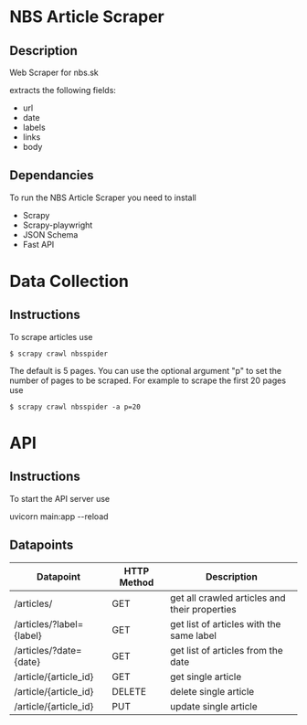 # NBS Article Scraper
## Description
Web Scraper for nbs.sk

extracts the following fields:
- url
- date
- labels
- links
- body

## Dependancies
To run the NBS Article Scraper you need to install
- Scrapy
- Scrapy-playwright
- JSON Schema
- Fast API

# Data Collection
## Instructions
To scrape articles use
```
$ scrapy crawl nbsspider
```
The default is 5 pages.
You can use the optional argument "p" to set the number of pages to be scraped.
For example to scrape the first 20 pages use
```
$ scrapy crawl nbsspider -a p=20
```
# API
## Instructions
To start the API server use

uvicorn main:app --reload

## Datapoints

| Datapoint                | HTTP Method | Description                                   |
| ------------------------ | ----------- | --------------------------------------------- |
| /articles/               | GET         | get all crawled articles and their properties |
| /articles/?label={label} | GET         | get list of articles with the same label      |
| /articles/?date={date}   | GET         | get list of articles from the date            |
| /article/{article_id}    | GET         | get single article                            |
| /article/{article_id}    | DELETE      | delete single article                         |
| /article/{article_id}    | PUT         | update single article                         |

